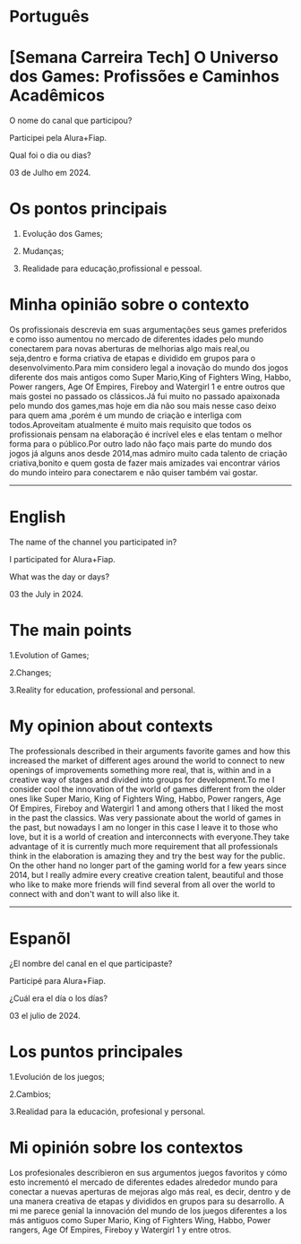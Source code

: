 

# Português

# [Semana Carreira Tech] O Universo dos Games: Profissões e Caminhos Acadêmicos


O nome do canal que participou?

Participei pela Alura+Fiap.

Qual foi o dia ou dias?

03 de Julho em 2024.

# Os pontos principais 

1. Evolução dos Games;

2.  Mudanças;

3. Realidade para educação,profissional e pessoal.

# Minha opinião sobre o contexto

<p>Os profissionais descrevia em suas argumentações seus games preferidos e como isso aumentou no  mercado de diferentes idades pelo mundo  conectarem para novas aberturas  de melhorias algo mais real,ou seja,dentro e forma criativa de etapas  e dividido em grupos para o desenvolvimento.Para mim  considero legal a inovação do mundo dos jogos diferente dos mais antigos como Super Mario,King of Fighters Wing, Habbo, Power rangers, Age Of Empires, Fireboy and Watergirl 1 e entre outros que mais gostei no passado os clássicos.Já fui muito no passado  apaixonada pelo mundo dos games,mas hoje em dia não sou mais nesse caso deixo para  quem ama ,porém é um mundo de criação  e interliga com todos.Aproveitam atualmente é muito mais requisito que todos os profissionais pensam na elaboração é incrível eles e elas tentam o melhor forma para o público.Por outro lado não faço mais parte do mundo dos jogos já alguns anos desde 2014,mas admiro muito cada talento de criação criativa,bonito e quem gosta de fazer mais amizades vai encontrar vários do mundo inteiro para conectarem e não quiser também vai gostar.</p>

--------------------------------------------------------------------------------------------------------------------------------

# English

The name of the channel you participated in?

I participated for Alura+Fiap.

What was the day or days?

03 the July in 2024.

# The main points

1.Evolution of Games;

2.Changes;

3.Reality for education, professional and personal.


# My opinion about contexts

<p>The professionals described in their arguments favorite games and how this increased  the market of different ages around the world to connect to new openings of improvements something more real, that is, within and in a creative way of stages and divided into groups for development.To me I consider cool the innovation of the world of games different from the older ones like Super Mario, King of Fighters Wing, Habbo, Power rangers, Age Of Empires, Fireboy and Watergirl 1 and among others that I liked the most in the past the classics. Was very passionate about the world of games in the past, but nowadays I am no longer in this case I leave it to those who love, but it is a world of creation and interconnects with everyone.They take advantage of it is currently much more requirement that all professionals think in the elaboration is amazing they and  try the best way for the public. On the other hand no longer part of the gaming world for a few years since 2014, but I really admire every creative creation talent, beautiful and those who like to make more friends will find several from all over the world to connect with and don't want to will also like it. </p>

--------------------------------------------------------------------------------------------------------------------------------

# Espanõl 


¿El nombre del canal en el que participaste?

Participé para Alura+Fiap.

¿Cuál era el día o los días?

03 el julio de 2024.


# Los puntos principales

1.Evolución de los juegos;

2.Cambios;

3.Realidad para la educación, profesional y personal.

# Mi opinión sobre los contextos

<p>Los profesionales describieron en sus argumentos juegos favoritos y cómo esto incrementó el mercado de diferentes edades alrededor mundo para conectar a nuevas aperturas de mejoras algo más real, es decir, dentro y de una manera creativa de etapas y divididos en grupos para su desarrollo. A mi me parece genial la innovación del mundo de los juegos diferentes a los más antiguos como Super Mario, King of Fighters Wing, Habbo, Power rangers, Age Of Empires, Fireboy y Watergirl 1 y entre otros.    </p>

